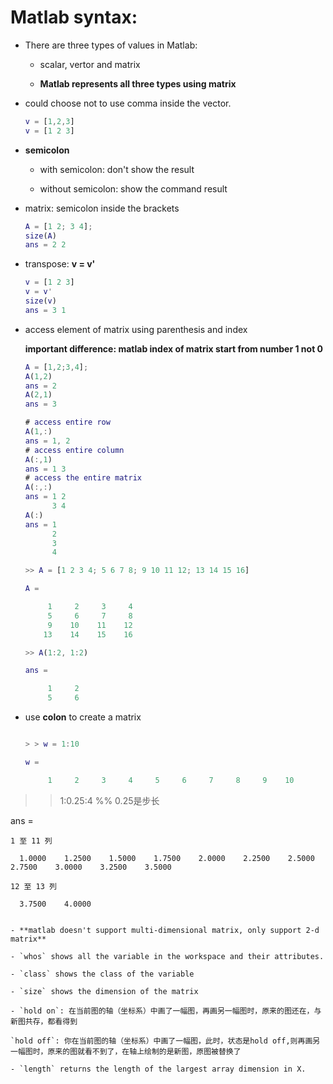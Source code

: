 # Matlab syntax:

- There are three types of values in Matlab:

  - scalar, vertor and matrix

  - **Matlab represents all three types using matrix**

- could choose not to use comma inside the vector.

  ```matlab
  v = [1,2,3]
  v = [1 2 3]
  ```

- **semicolon**

  - with semicolon: don't show the result

  - without semicolon: show the command result

- matrix: semicolon inside the brackets

  ```matlab
  A = [1 2; 3 4];
  size(A)
  ans = 2 2
  ```

- transpose: **v = v'**

  ```matlab
  v = [1 2 3]
  v = v'
  size(v)
  ans = 3 1
  ```

- access element of matrix using parenthesis and index

  **important difference: matlab index of matrix start from number 1 not 0**

  ```matlab
  A = [1,2;3,4];
  A(1,2)
  ans = 2
  A(2,1)
  ans = 3
  
  # access entire row
  A(1,:)
  ans = 1, 2
  # access entire column
  A(:,1)
  ans = 1 3
  # access the entire matrix
  A(:,:)
  ans = 1 2
        3 4
  A(:)
  ans = 1
        2
        3
        4
  
  >> A = [1 2 3 4; 5 6 7 8; 9 10 11 12; 13 14 15 16]
  
  A =
  
       1     2     3     4
       5     6     7     8
       9    10    11    12
      13    14    15    16
  
  >> A(1:2, 1:2)
  
  ans =
  
       1     2
       5     6
  ```

- use **colon** to create a matrix

  ```matlab

  > > w = 1:10

  w =

       1     2     3     4     5     6     7     8     9    10

> > 1:0.25:4        %%    0.25是步长

  ans =

    1 至 11 列
    
      1.0000    1.2500    1.5000    1.7500    2.0000    2.2500    2.5000    2.7500    3.0000    3.2500    3.5000
    
    12 至 13 列
    
      3.7500    4.0000

  ```

- **matlab doesn't support multi-dimensional matrix, only support 2-d matrix**

- `whos` shows all the variable in the workspace and their attributes.

- `class` shows the class of the variable

- `size` shows the dimension of the matrix

- `hold on`: 在当前图的轴（坐标系）中画了一幅图，再画另一幅图时，原来的图还在，与新图共存，都看得到

  `hold off`: 你在当前图的轴（坐标系）中画了一幅图，此时，状态是hold off,则再画另一幅图时，原来的图就看不到了，在轴上绘制的是新图，原图被替换了

- `length` returns the length of the largest array dimension in X.
